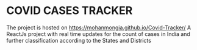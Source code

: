 # COVID CASES TRACKER

The project is hosted on https://mohanmongia.github.io/Covid-Tracker/
A ReactJs project with real time updates for the count of cases in India and further classification according to the States and Districts  

